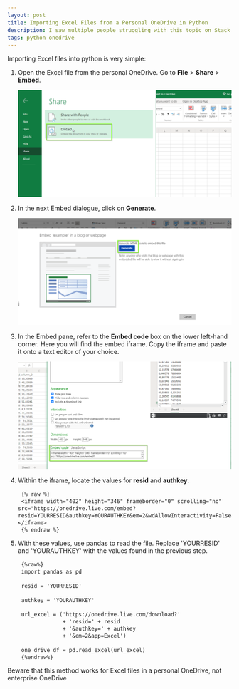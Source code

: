 ```yaml
---
layout: post
title: Importing Excel Files from a Personal OneDrive in Python
description: I saw multiple people struggling with this topic on Stack Overflow. Here is simple and quick way of importing excel data located in a Personal OneDrive into Python.
tags: python onedrive
---
```



Importing Excel files into python is very simple: 

1. Open the Excel file from the personal OneDrive. Go to **File** > **Share** > **Embed**. 

	![](/asset/screenshot/2020-11-08-excel-personal-onedrive-python-img01.png)

2. In the next Embed dialogue, click on **Generate**. 

	![](/asset/screenshot/2020-11-08-excel-personal-onedrive-python-img02.png)

3. In the Embed pane, refer to the **Embed code** box on the lower left-hand corner. Here you will find the embed iframe. Copy the iframe and paste it onto a text editor of your choice. 

	![](/asset/screenshot/2020-11-08-excel-personal-onedrive-python-img03.png)

4. Within the iframe, locate the values for **resid** and **authkey**.  

		{% raw %}
		<iframe width="402" height="346" frameborder="0" scrolling="no" src="https://onedrive.live.com/embed?resid=YOURRESID&authkey=YOURAUTHKEY&em=2&wdAllowInteractivity=False&wdHideGridlines=True&wdHideHeaders=True&wdDownloadButton=True&wdInConfigurator=True"></iframe> 
		{% endraw %}

5. With these values, use pandas to read the file. Replace 'YOURRESID' and 'YOURAUTHKEY' with the values found in the previous step.

		{%raw%}
		import pandas as pd

		resid = 'YOURRESID'

		authkey = 'YOURAUTHKEY'

		url_excel = ('https://onedrive.live.com/download?'
					 + 'resid=' + resid 
					 + '&authkey=' + authkey
					 + '&em=2&app=Excel')

		one_drive_df = pd.read_excel(url_excel)
		{%endraw%}

Beware that this method works for Excel files in a personal OneDrive, not enterprise OneDrive 